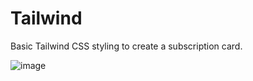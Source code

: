 # Tailwind
Basic Tailwind CSS styling to create a subscription card.

![image](https://github.com/shrutigupta02/Tailwind/assets/137976185/ab36c7ae-9ec6-402e-bb0c-6cb3dea44cfb)

